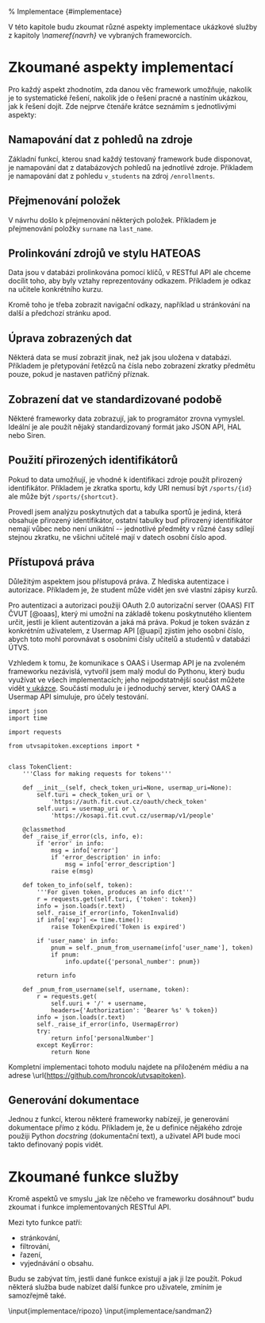 % Implementace {#implementace}

V této kapitole budu zkoumat různé aspekty implementace ukázkové služby z kapitoly *\nameref{navrh}*
ve vybraných frameworcích.

Zkoumané aspekty implementací
=============================

Pro každý aspekt zhodnotím, zda danou věc framework umožňuje, nakolik je to systematické řešení,
nakolik jde o řešení pracné a nastíním ukázkou, jak k řešení dojít.
Zde nejprve čtenáře krátce seznámím s jednotlivými aspekty:

Namapování dat z pohledů na zdroje
----------------------------------

Základní funkcí, kterou snad každý testovaný framework bude disponovat,
je namapování dat z databázových pohledů na jednotlivé zdroje.
Příkladem je namapování dat z pohledu `v_students` na zdroj `/enrollments`.

Přejmenování položek
--------------------

V návrhu došlo k přejmenování některých položek.
Příkladem je přejmenování položky `surname` na `last_name`.

Prolinkování zdrojů ve stylu HATEOAS
------------------------------------

Data jsou v databázi prolinkována pomocí klíčů,
v RESTful API ale chceme docílit toho, aby byly vztahy reprezentovány odkazem.
Příkladem je odkaz na učitele konkrétního kurzu.

Kromě toho je třeba zobrazit navigační odkazy, například u stránkování na další a předchozí stránku apod.

Úprava zobrazených dat
----------------------

Některá data se musí zobrazit jinak, než jak jsou uložena v databázi.
Příkladem je přetypování řetězců na čísla nebo zobrazení zkratky předmětu pouze, pokud je nastaven patřičný příznak.

Zobrazení dat ve standardizované podobě
---------------------------------------

Některé frameworky data zobrazují, jak to programátor zrovna vymyslel.
Ideální je ale použít nějaký standardizovaný formát jako JSON API, HAL nebo Siren.

Použití přirozených identifikátorů
----------------------------------

Pokud to data umožňují, je vhodné k identifikaci zdroje použít přirozený identifikátor.
Příkladem je zkratka sportu, kdy URI nemusí být `/sports/{id}` ale může být `/sports/{shortcut}`.

Provedl jsem analýzu poskytnutých dat a tabulka sportů je jediná, která obsahuje přirozený identifikátor,
ostatní tabulky buď přirozený identifikátor nemají vůbec nebo není unikátní --
jednotlivé předměty v různé časy sdílejí stejnou zkratku, ne všichni učitelé mají v datech osobní číslo apod.


Přístupová práva
----------------

Důležitým aspektem jsou přístupová práva.
Z hlediska autentizace i autorizace.
Příkladem je, že student může vidět jen své vlastní zápisy kurzů.

Pro autentizaci a autorizaci použiji OAuth 2.0 autorizační server (OAAS) FIT ČVUT [@oaas],
který mi umožní na základě tokenu poskytnutého klientem určit, jestli je klient autentizován a jaká má práva.
Pokud je token svázán z konkrétním uživatelem, z Usermap API [@uapi] zjistím jeho osobní číslo,
abych toto mohl porovnávat s osobními čísly učitelů a studentů v databázi ÚTVS.

Vzhledem k tomu, že komunikace s OAAS i Usermap API je na zvoleném frameworku nezávislá,
vytvořil jsem malý modul do Pythonu, který budu využívat ve všech implementacích;
jeho nejpodstatnější součást můžete vidět [v ukázce](#code:utvsapitoken).
Součástí modulu je i jednoduchý server, který OAAS a Usermap API simuluje, pro účely testování.

```{caption="{#code:utvsapitoken}utvsapitoken: Zíkání informací o tokenu" .python}
import json
import time

import requests

from utvsapitoken.exceptions import *


class TokenClient:
    '''Class for making requests for tokens'''

    def __init__(self, check_token_uri=None, usermap_uri=None):
        self.turi = check_token_uri or \
            'https://auth.fit.cvut.cz/oauth/check_token'
        self.uuri = usermap_uri or \
            'https://kosapi.fit.cvut.cz/usermap/v1/people'

    @classmethod
    def _raise_if_error(cls, info, e):
        if 'error' in info:
            msg = info['error']
            if 'error_description' in info:
                msg = info['error_description']
            raise e(msg)

    def token_to_info(self, token):
        '''For given token, produces an info dict'''
        r = requests.get(self.turi, {'token': token})
        info = json.loads(r.text)
        self._raise_if_error(info, TokenInvalid)
        if info['exp'] <= time.time():
            raise TokenExpired('Token is expired')

        if 'user_name' in info:
            pnum = self._pnum_from_username(info['user_name'], token)
            if pnum:
                info.update({'personal_number': pnum})

        return info

    def _pnum_from_username(self, username, token):
        r = requests.get(
            self.uuri + '/' + username,
            headers={'Authorization': 'Bearer %s' % token})
        info = json.loads(r.text)
        self._raise_if_error(info, UsermapError)
        try:
            return info['personalNumber']
        except KeyError:
            return None
```

Kompletní implementaci tohoto modulu najdete na přiloženém médiu a na adrese
\url{https://github.com/hroncok/utvsapitoken}.




Generování dokumentace
----------------------

Jednou z funkcí, kterou některé frameworky nabízejí, je generování dokumentace přímo z kódu.
Příkladem je, že u definice nějakého zdroje použiji Python *docstring* (dokumentační text),
a uživatel API bude moci takto definovaný popis vidět.

Zkoumané funkce služby
======================

Kromě aspektů ve smyslu „jak lze něčeho ve frameworku dosáhnout“ budu zkoumat i funkce implementovaných RESTful API.

Mezi tyto funkce patří:

 * stránkování,
 * filtrování,
 * řazení,
 * vyjednávání o obsahu.

Budu se zabývat tím, jestli dané funkce existují a jak ji lze použít.
Pokud některá služba bude nabízet další funkce pro uživatele, zmíním je samozřejmě také.

\input{implementace/ripozo}
\input{implementace/sandman2}

